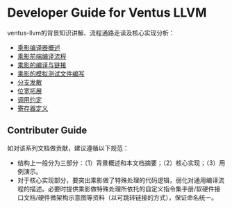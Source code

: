 # Developer Guide for Ventus LLVM

ventus-llvm的背景知识讲解、流程通路走读及核心实现分析：
- [乘影编译器概述](./乘影编译器概述.md)
- [乘影前端编译流程](./乘影前端编译流程.md)
- [乘影的编译与链接](./乘影的编译与链接.md)
- [乘影的模拟测试文件编写](./乘影的模拟测试文件编写.md)
- [分支发散](./分支发散.md)
- [位宽拓展](./位宽拓展.md)
- [调用约定](./调用约定.md)
- [寄存器定义](./寄存器定义.md)

## Contributer Guide

如对该系列文档做贡献，建议遵循以下规范：
- 结构上一般分为三部分：（1）背景概述和本文档摘要；（2）核心实现；（3）用例演示。 
- 对于核心实现部分，要突出乘影做了特殊处理的代码逻辑，弱化对通用编译流程的描述。必要时提供乘影做特殊处理所依托的自定义指令集手册/软硬件接口文档/硬件微架构示意图等资料（以可跳转链接的方式），保证命名统一。 
